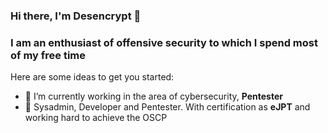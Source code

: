 ### Hi there, I'm Desencrypt 👋
### I am an enthusiast of offensive security to which I spend most of my free time



Here are some ideas to get you started:

- 🔭 I’m currently working in the area of cybersecurity, **Pentester**
- 📓 Sysadmin, Developer and Pentester. With certification as **eJPT** and working hard to achieve the OSCP


